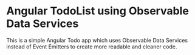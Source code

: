 # Angular TodoList using Observable Data Services

This is a simple Angular Todo app which uses Observable Data Services instead of Event Emitters to create more readable and cleaner code.

